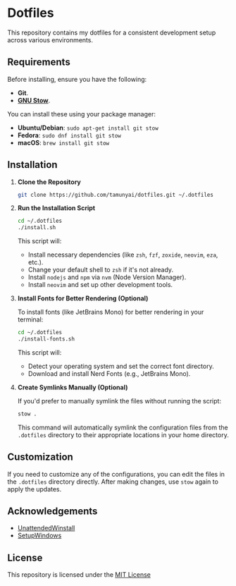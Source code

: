 # Dotfiles

This repository contains my dotfiles for a consistent development setup across various environments.

## Requirements

Before installing, ensure you have the following:

- **Git**.
- [**GNU Stow**](https://www.gnu.org/software/stow/).

You can install these using your package manager:

- **Ubuntu/Debian**: `sudo apt-get install git stow`
- **Fedora**: `sudo dnf install git stow`
- **macOS**: `brew install git stow`

## Installation

1. **Clone the Repository**

   ```bash
   git clone https://github.com/tamunyai/dotfiles.git ~/.dotfiles
   ```

2. **Run the Installation Script**

   ```bash
   cd ~/.dotfiles
   ./install.sh
   ```

   This script will:

   - Install necessary dependencies (like `zsh`, `fzf`, `zoxide`, `neovim`, `eza`, etc.).
   - Change your default shell to `zsh` if it's not already.
   - Install `nodejs` and `npm` via `nvm` (Node Version Manager).
   - Install `neovim` and set up other development tools.

3. **Install Fonts for Better Rendering (Optional)**

   To install fonts (like JetBrains Mono) for better rendering in your terminal:

   ```bash
   cd ~/.dotfiles
   ./install-fonts.sh
   ```

   This script will:

   - Detect your operating system and set the correct font directory.
   - Download and install Nerd Fonts (e.g., JetBrains Mono).

4. **Create Symlinks Manually (Optional)**

   If you'd prefer to manually symlink the files without running the script:

   ```bash
   stow .
   ```

   This command will automatically symlink the configuration files from the `.dotfiles` directory to their appropriate locations in your home directory.

## Customization

If you need to customize any of the configurations, you can edit the files in the `.dotfiles` directory directly. After making changes, use `stow` again to apply the updates.

## Acknowledgements

- [UnattendedWinstall](https://github.com/memstechtips/UnattendedWinstall/blob/main/UWScript.ps1#L310)
- [SetupWindows](https://github.com/AmineDjeghri/awesome-os-setup/blob/main/docs/windows_workflow/setup_windows.ps1#L168)

## License

This repository is licensed under the [MIT License](license)
